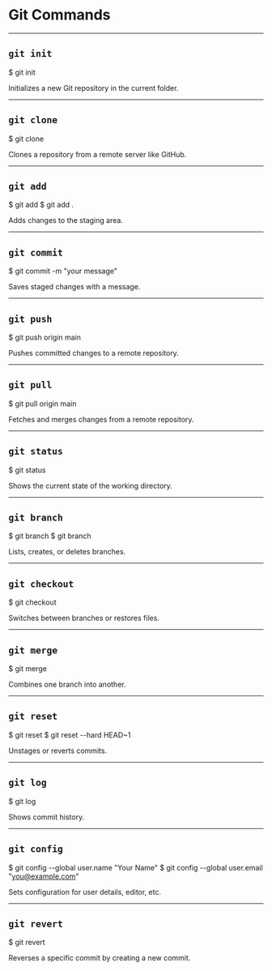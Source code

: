 # Git Commands

---

## `git init`

$ git init

 Initializes a new Git repository in the current folder.

---

## `git clone`

$ git clone <repo-url>

 Clones a repository from a remote server like GitHub.

---

## `git add`

$ git add <filename>
$ git add .

Adds changes to the staging area.

---

## `git commit`

$ git commit -m "your message"


 Saves staged changes with a message.

---

## `git push`

$ git push origin main

 Pushes committed changes to a remote repository.

---

## `git pull`

$ git pull origin main

 Fetches and merges changes from a remote repository.

---

## `git status`

$ git status

 Shows the current state of the working directory.

---

## `git branch`

$ git branch
$ git branch <branchname>

 Lists, creates, or deletes branches.

---

## `git checkout`

$ git checkout <branchname>

 Switches between branches or restores files.

---

## `git merge`

$ git merge <branchname>

 Combines one branch into another.

---

## `git reset`

$ git reset <file>
$ git reset --hard HEAD~1

 Unstages or reverts commits.

---

## `git log`

$ git log

 Shows commit history.

---

## `git config`

$ git config --global user.name "Your Name"
$ git config --global user.email "you@example.com"

 Sets configuration for user details, editor, etc.

---

## `git revert`

$ git revert <commit-hash>

 Reverses a specific commit by creating a new commit.
